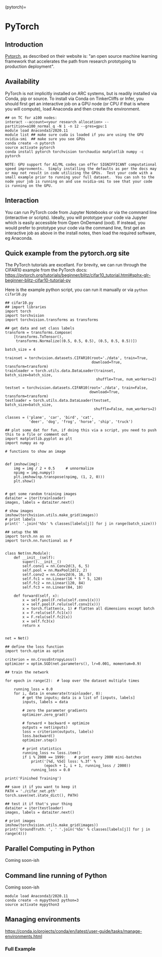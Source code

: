 (pytorch)=

# PyTorch

## Introduction

[Pytorch](https://pytorch.org), as described on their website is: "an open source machine learning framework that accelerates the path from research prototyping to production deployment".   

## Availability

PyTorch is not implicitly installed on ARC systems, but is readily installed via Conda, pip or source.  To install via Conda on TinkerCliffs or Infer, you should first get an interactive job on a GPU node (or CPU if that is where you will compute), load Anaconda and then create the environment.

```
## on TC for a100 nodes:
interact --account=<your research allocation> --partition=a100_normal_q -N 1 -n 12 --gres=gpu:1
module load Anaconda3/2020.11
module list ## make sure cuda is loaded if you are using the GPU
nvidia-smi  ## make sure you see GPUs
conda create -n pytorch
source activate pytorch
conda install pytorch torchvision torchaudio matplotlib numpy -c pytorch
```

```{warning}
NOTE: GPU support for AI/ML codes can offer SIGNIFFICANT computational speed improvments.  Simply installing the defaults as per the docs may or may not result in code utilizing the GPUs.  Test your code with a small example prior to running your full dataset.  You can ssh to the node your job is running on and use nvidia-smi to see that your code is running on the GPU.
```

## Interaction

You can run PyTorch code from Jupyter Notebooks or via the command line (interactive or scripts).  Ideally, you will prototype your code via Jupyter which is easily accessible from Open OnDemand (ood).  If instead, you would prefer to prototype your code via the command line, first get an interactive job as above in the install notes, then load the required software, eg Anaconda.

## Quick example from the pytorch.org site

The PyTorch tutorials are excellant.  For brevity, we can run through the CIFAR10 example from the PyTorch docs:  
<https://pytorch.org/tutorials/beginner/blitz/cifar10_tutorial.html#sphx-glr-beginner-blitz-cifar10-tutorial-py>  

Here is the example python script, you can run it manually or via `python cifar10.py`  

```
## cifar10.py
## import libraries
import torch
import torchvision
import torchvision.transforms as transforms

## get data and set class labels  
transform = transforms.Compose(
    [transforms.ToTensor(),
     transforms.Normalize((0.5, 0.5, 0.5), (0.5, 0.5, 0.5))])

batch_size = 4

trainset = torchvision.datasets.CIFAR10(root='./data', train=True,
                                        download=True, transform=transform)
trainloader = torch.utils.data.DataLoader(trainset, batch_size=batch_size,
                                          shuffle=True, num_workers=2)

testset = torchvision.datasets.CIFAR10(root='./data', train=False,
                                       download=True, transform=transform)
testloader = torch.utils.data.DataLoader(testset, batch_size=batch_size,
                                         shuffle=False, num_workers=2)

classes = ('plane', 'car', 'bird', 'cat',
           'deer', 'dog', 'frog', 'horse', 'ship', 'truck')

## plot some dat for fun, if doing this via a script, you need to push this to a file or comment out
import matplotlib.pyplot as plt
import numpy as np

# functions to show an image


def imshow(img):
    img = img / 2 + 0.5     # unnormalize
    npimg = img.numpy()
    plt.imshow(np.transpose(npimg, (1, 2, 0)))
    plt.show()


# get some random training images
dataiter = iter(trainloader)
images, labels = dataiter.next()

# show images
imshow(torchvision.utils.make_grid(images))
# print labels
print(' '.join('%5s' % classes[labels[j]] for j in range(batch_size)))

## setup the NN
import torch.nn as nn
import torch.nn.functional as F


class Net(nn.Module):
    def __init__(self):
        super().__init__()
        self.conv1 = nn.Conv2d(3, 6, 5)
        self.pool = nn.MaxPool2d(2, 2)
        self.conv2 = nn.Conv2d(6, 16, 5)
        self.fc1 = nn.Linear(16 * 5 * 5, 120)
        self.fc2 = nn.Linear(120, 84)
        self.fc3 = nn.Linear(84, 10)

    def forward(self, x):
        x = self.pool(F.relu(self.conv1(x)))
        x = self.pool(F.relu(self.conv2(x)))
        x = torch.flatten(x, 1) # flatten all dimensions except batch
        x = F.relu(self.fc1(x))
        x = F.relu(self.fc2(x))
        x = self.fc3(x)
        return x


net = Net()

## define the loss function
import torch.optim as optim

criterion = nn.CrossEntropyLoss()
optimizer = optim.SGD(net.parameters(), lr=0.001, momentum=0.9)

## train the network

for epoch in range(2):  # loop over the dataset multiple times

    running_loss = 0.0
    for i, data in enumerate(trainloader, 0):
        # get the inputs; data is a list of [inputs, labels]
        inputs, labels = data

        # zero the parameter gradients
        optimizer.zero_grad()

        # forward + backward + optimize
        outputs = net(inputs)
        loss = criterion(outputs, labels)
        loss.backward()
        optimizer.step()

        # print statistics
        running_loss += loss.item()
        if i % 2000 == 1999:    # print every 2000 mini-batches
            print('[%d, %5d] loss: %.3f' %
                  (epoch + 1, i + 1, running_loss / 2000))
            running_loss = 0.0

print('Finished Training')

## save it if you want to keep it
PATH = './cifar_net.pth'
torch.save(net.state_dict(), PATH)

## test it if that's your thing
dataiter = iter(testloader)
images, labels = dataiter.next()

# print images
imshow(torchvision.utils.make_grid(images))
print('GroundTruth: ', ' '.join('%5s' % classes[labels[j]] for j in range(4)))

```



## Parallel Computing in Python

Coming soon-ish

## Command line running of Python

Coming soon-ish

```
module load Anaconda3/2020.11
conda create -n mypython3 python=3
source activate mypython3
```

## Managing environments

<https://conda.io/projects/conda/en/latest/user-guide/tasks/manage-environments.html>

### Full Example





